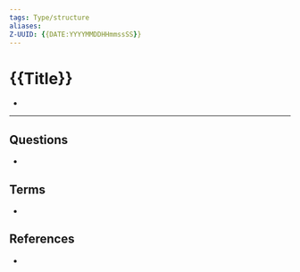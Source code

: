 ```yaml
---
tags: Type/structure
aliases: 
Z-UUID: {{DATE:YYYYMMDDHHmmssSS}}
---
```


# {{Title}}

<!-- Main STRUCTURE of my content -->
- 


---
## Questions
<!-- What remains for you to consider? --> 
- 


## Terms
<!-- Links to definition pages -->
- 


## References
<!-- Links to pages not referenced in the content -->
- 


